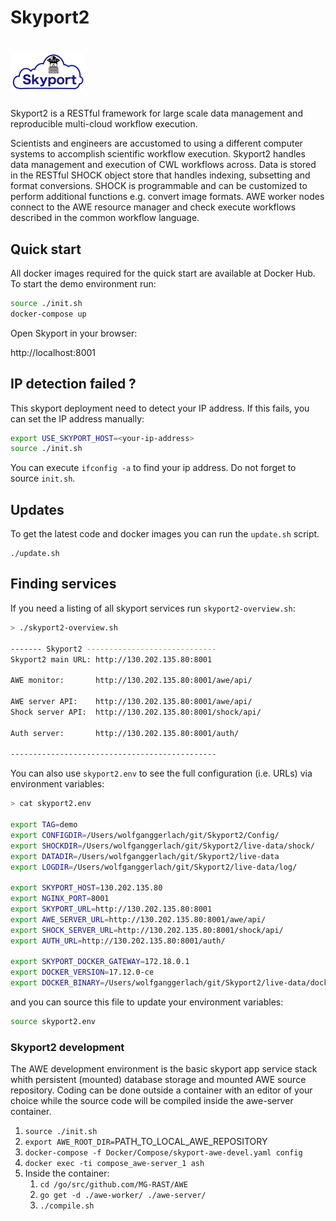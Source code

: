 
Skyport2
========


# ![skyport logo](data/pictures/skyportlogo.small.jpg) 

Skyport2 is a RESTful framework for large scale data management and reproducible multi-cloud workflow execution. 

Scientists and engineers are accustomed to using a different computer systems to accomplish scientific workflow execution. Skyport2 handles data management and execution of CWL workflows across. Data is stored in the RESTful SHOCK object store that handles indexing, subsetting and format conversions. SHOCK is programmable and can be customized to perform additional functions e.g. convert image formats. AWE worker nodes connect to the AWE resource manager and check execute workflows described in the common workflow language. 


## Quick start

All docker images required for the quick start are available at Docker Hub. To start the demo environment run:

```bash
source ./init.sh
docker-compose up
```

Open Skyport in your browser:

http://localhost:8001


## IP detection failed ?

This skyport deployment need to detect your IP address. If this fails, you can set the IP address manually:

```bash
export USE_SKYPORT_HOST=<your-ip-address>
source ./init.sh
```


You can execute ```ifconfig -a``` to find your ip address. Do not forget to source ```init.sh```.




## Updates


To get the latest code and docker images you can run the ```update.sh``` script.

```
./update.sh
```


## Finding services

If you need a listing of all skyport services run ```skyport2-overview.sh```: 


```bash
> ./skyport2-overview.sh 

------- Skyport2 -----------------------------
Skyport2 main URL: http://130.202.135.80:8001

AWE monitor:       http://130.202.135.80:8001/awe/api/

AWE server API:    http://130.202.135.80:8001/awe/api/
Shock server API:  http://130.202.135.80:8001/shock/api/

Auth server:       http://130.202.135.80:8001/auth/

----------------------------------------------
```

You can also use ```skyport2.env``` to see the full configuration (i.e. URLs) via environment variables:

```bash
> cat skyport2.env

export TAG=demo
export CONFIGDIR=/Users/wolfganggerlach/git/Skyport2/Config/
export SHOCKDIR=/Users/wolfganggerlach/git/Skyport2/live-data/shock/
export DATADIR=/Users/wolfganggerlach/git/Skyport2/live-data
export LOGDIR=/Users/wolfganggerlach/git/Skyport2/live-data/log/

export SKYPORT_HOST=130.202.135.80
export NGINX_PORT=8001
export SKYPORT_URL=http://130.202.135.80:8001
export AWE_SERVER_URL=http://130.202.135.80:8001/awe/api/
export SHOCK_SERVER_URL=http://130.202.135.80:8001/shock/api/
export AUTH_URL=http://130.202.135.80:8001/auth/

export SKYPORT_DOCKER_GATEWAY=172.18.0.1
export DOCKER_VERSION=17.12.0-ce
export DOCKER_BINARY=/Users/wolfganggerlach/git/Skyport2/live-data/docker-17.12.0-ce
```

and you can source this file to update your environment variables:
```bash
source skyport2.env 
```




### Skyport2 development

The AWE development environment is the basic skyport app service stack whith persistent (mounted) database storage and mounted AWE source repository. Coding can be done outside a container with an editor of your choice while the source code will be compiled inside the awe-server container.

1. `source ./init.sh`
2. `export AWE_ROOT_DIR=`PATH_TO_LOCAL_AWE_REPOSITORY
3. `docker-compose -f Docker/Compose/skyport-awe-devel.yaml config`
4. `docker exec -ti compose_awe-server_1 ash`
5. Inside the container:
    1. `cd /go/src/github.com/MG-RAST/AWE`
    2. `go get -d ./awe-worker/ ./awe-server/`
    3. `./compile.sh`
